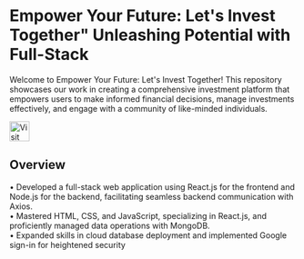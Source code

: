 <h1 align="left">Empower Your Future: Let's Invest Together" Unleashing Potential with Full-Stack</h1>

Welcome to Empower Your Future: Let's Invest Together! This repository showcases our work in creating a comprehensive investment platform that empowers users to make informed financial decisions, manage investments effectively, and engage with a community of like-minded individuals.

<a href="https://empoweryourfuture-has.web.app/" target="_blank">
  <img src="https://img.shields.io/badge/Visit%20Our%20Website-Click%20Here-blue?style=for-the-badge&logo=google-chrome&logoColor=white" height="35" alt="Visit Website" />
</a>

<a href="https://github.com/HARDIK-PANCHARIYA/Empower-Your-Future-Let-s-Invest-Together-Backend" target="Backend">
</a>

<a href="https://github.com/HARDIK-PANCHARIYA/Empower-Your-Future-Let-s-Invest-Together-Frontend-" target="Frontend">
</a>

## Overview

• Developed a full-stack web application using React.js for the frontend and Node.js for the backend, facilitating seamless
backend communication with Axios.<br>
• Mastered HTML, CSS, and JavaScript, specializing in React.js, and proficiently managed data operations with
MongoDB.<br>
• Expanded skills in cloud database deployment and implemented Google sign-in for heightened security<br>